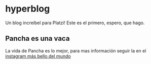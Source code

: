 # hyperblog
Un blog increíbel para Platzi! 
Este es el primero, espero, que hago. 
## Pancha es una vaca
La vida de Pancha es lo mejor, para mas información seguir la en el [instagram más bello del mundo](https://www.instagram.com/panchaolmosnunez/?hl=es-la "instagram más bello del mundo")